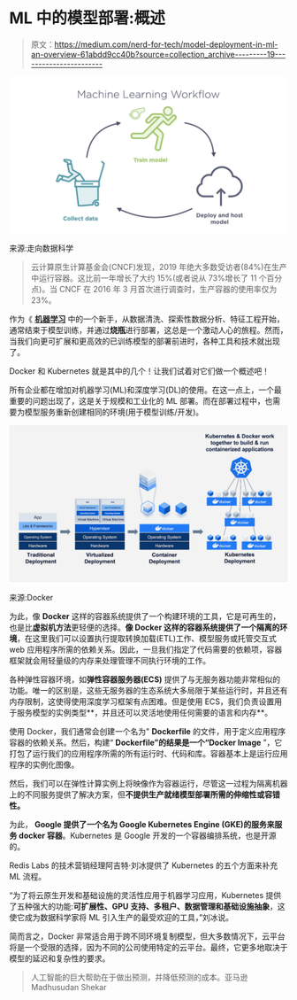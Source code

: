 # ML 中的模型部署:概述

> 原文：<https://medium.com/nerd-for-tech/model-deployment-in-ml-an-overview-61abdd9cc40b?source=collection_archive---------19----------------------->

![](img/6b4979f0cd584d87d781284c311409a1.png)

来源:走向数据科学

> 云计算原生计算基金会(CNCF)发现，2019 年绝大多数受访者(84%)在生产中运行容器。这比前一年增长了大约 15%(或者说从 73%增长了 11 个百分点)。当 CNCF 在 2016 年 3 月首次进行调查时，生产容器的使用率仅为 23%。

作为《 [**机器学习**](https://techin3-min.medium.com/what-is-machine-learning-72144e57d6a6) 中的一个新手，从数据清洗、探索性数据分析、特征工程开始，通常结束于模型训练，并通过**烧瓶**进行部署，这总是一个激动人心的旅程。然而，当我们向更可扩展和更高效的已训练模型的部署前进时，各种工具和技术就出现了。

Docker 和 Kubernetes 就是其中的几个！让我们试着对它们做一个概述吧！

所有企业都在增加对机器学习(ML)和深度学习(DL)的使用。在这一点上，一个最重要的问题出现了，这是关于规模和工业化的 ML 部署。而在部署过程中，也需要为模型服务重新创建相同的环境(用于模型训练/开发)。

![](img/1043c69f444afc2ccf437095d72991a0.png)

来源:Docker

为此，像 **Docker** 这样的容器系统提供了一个构建环境的工具，它是可再生的，也是比**虚拟机方法**更轻便的选择。**像 Docker 这样的容器系统提供了一个隔离的环境**，在这里我们可以设置执行提取转换加载(ETL)工作、模型服务或托管交互式 web 应用程序所需的依赖关系。因此，一旦我们指定了代码需要的依赖项，容器框架就会用轻量级的内存来处理管理不同执行环境的工作。

各种弹性容器环境，如**弹性容器服务器(ECS)** 提供了与无服务器功能非常相似的功能。唯一的区别是，这些无服务器的生态系统大多局限于某些运行时，并且还有内存限制，这使得使用深度学习框架有点困难。但是使用 ECS，我们负责设置用于服务模型的实例类型**，并且还可以灵活地使用任何需要的语言和内存**。

使用 Docker，我们通常会创建一个名为" **Dockerfile** 的文件，用于定义应用程序容器的依赖关系。然后，构建“ **Dockerfile”的结果是一个“Docker Image** ”，它打包了运行我们的应用程序所需的所有运行时、代码和库。容器基本上是运行应用程序的实例化图像。

然后，我们可以在弹性计算实例上将映像作为容器运行，尽管这一过程为隔离机器上的不同服务提供了解决方案，但**不提供生产就绪模型部署所需的伸缩性或容错性。**

为此， **Google 提供了一个名为 Google Kubernetes Engine (GKE)的服务来服务 docker 容器**。Kubernetes 是 Google 开发的一个容器编排系统，也是开源的。

Redis Labs 的技术营销经理阿吉特·刘冰提供了 Kubernetes 的五个方面来补充 ML 流程。

“为了将云原生开发和基础设施的灵活性应用于机器学习应用，Kubernetes 提供了五种强大的功能:**可扩展性、GPU 支持、多租户、数据管理和基础设施抽象**，这使它成为数据科学家将 ML 引入生产的最受欢迎的工具，”刘冰说。

简而言之，Docker 非常适合用于跨不同环境复制模型，但大多数情况下，云平台将是一个受限的选择，因为不同的公司使用特定的云平台。最终，它更多地取决于模型的延迟和复杂性的要求。

> 人工智能的巨大帮助在于做出预测，并降低预测的成本。亚马逊 Madhusudan Shekar
